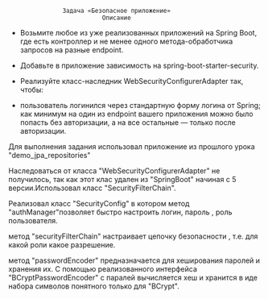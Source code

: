                    Задача «Безопасное приложение»
                              Описание

- Возьмите любое из уже реализованных приложений на Spring Boot, где есть контроллер и не менее одного метода-обработчика запросов на разные endpoint.

- Добавьте в приложение зависимость на spring-boot-starter-security.

- Реализуйте класс-наследник WebSecurityConfigurerAdapter так, чтобы:

- пользователь логинился через стандартную форму логина от Spring;
как минимум на один из endpoint вашего приложения можно было попасть без авторизации, а на все остальные — только после авторизации.
                    
                                                      
 Для выполнения задания использовал приложение из прошлого урока "demo_jpa_repositories"

  Наследоваться от класса "WebSecurityConfigurerAdapter" не получилось, так как этот клас удален из "SpringBoot" начиная с 5 версии.Использовал класс  "SecurityFilterChain".
 
  Реализовал класс "SecurityConfig" в котором метод "authManager"позволяет быстро настроить логин, пароль , роль пользователя.

  метод "securityFilterChain" настраивает цепочку безопасности , т.е. для какой роли какое разрешение.

  метод "passwordEncoder" предназначается для хеширования паролей и хранения их. С помощью реализованного интерфейса "BCryptPasswordEncoder" с паралей вычисляется хеш и хранится в иде набора символов понятного только для "BCrypt".